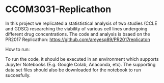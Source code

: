 # CCOM3031-Replicathon

In this project we replicated a statististical analysis of two studies (CCLE and GDSC) researching the viability of various cell lines undergoing different drug concentrations. The code and analysis is bsaed on the PR2017 Replicathon: https://github.com/areyesq89/PR2017replicaton

How to run: 

To run the code, it should be executed in an environment which supports Jupyter Notebooks (E.g. Google Colab, Anaconda, etc). The supporting data set files should also be downloaded for the notebook to run succesfully.
